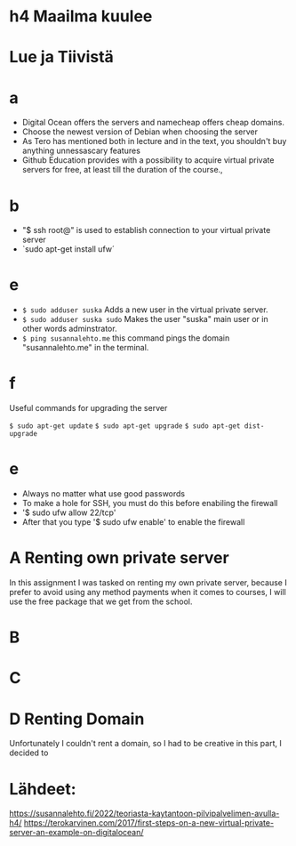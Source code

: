 # h4 Maailma kuulee

# Lue ja Tiivistä
# a
- Digital Ocean offers the servers and namecheap offers cheap domains.
- Choose the newest version of Debian when choosing the server
- As Tero has mentioned both in lecture and in the text, you shouldn't buy anything unnessascary features
- Github Education provides with a possibility to acquire virtual private servers for free, at least till the duration of the course., 
# b
- "$ ssh root@" is used to establish connection to your virtual private server
- `sudo apt-get install ufw´
# e
- `$ sudo adduser suska` Adds a new user in the virtual private server.
- `$ sudo adduser suska sudo` Makes the user "suska" main user or in other words adminstrator.
- `$ ping susannalehto.me` this command pings the domain "susannalehto.me" in the terminal.
# f
  Useful commands for upgrading the server
  
  `$ sudo apt-get update`
  `$ sudo apt-get upgrade`
  `$ sudo apt-get dist-upgrade`
# e
  - Always no matter what use good passwords
  - To make a hole for SSH, you must do this before enabiling the firewall
  - '$ sudo ufw allow 22/tcp'
  - After that you type '$ sudo ufw enable' to enable the firewall
  

# A Renting own private server
In this assignment I was tasked on renting my own private server, because I prefer to avoid using any method payments when it comes to courses, I will use the free package that we get from the school. 

# B

# C

# D Renting Domain
Unfortunately I couldn't rent a domain, so I had to be creative in this part, I decided to 

# Lähdeet:
https://susannalehto.fi/2022/teoriasta-kaytantoon-pilvipalvelimen-avulla-h4/
https://terokarvinen.com/2017/first-steps-on-a-new-virtual-private-server-an-example-on-digitalocean/
